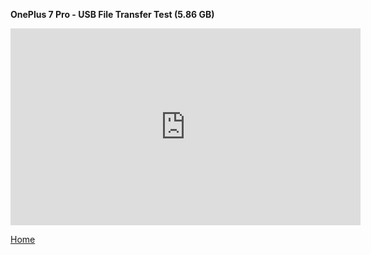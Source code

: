 <b> OnePlus 7 Pro - USB File Transfer Test (5.86 GB) </b>

<iframe width="560" height="315" src="https://www.youtube.com/embed/gcq5rHxK7zo" frameborder="0" allow="accelerometer; autoplay; encrypted-media; gyroscope; picture-in-picture" allowfullscreen></iframe>

[Home](./)
